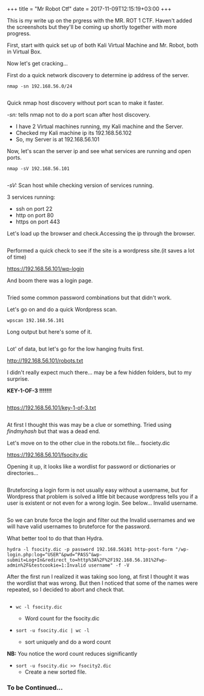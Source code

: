 +++
title = "Mr Robot Ctf"
date = 2017-11-09T12:15:19+03:00
+++

This is my write up on the prgress with the MR. ROT 1 CTF. Haven't added the screenshots but they'll be coming up shortly together with more progress.

First, start with quick set up of both Kali Virtual Machine and Mr. Robot, both in Virtual Box.

Now let's get cracking…

 First do a quick network discovery to determine ip address of the server.

`nmap -sn 192.168.56.0/24`

<Image here>

Quick nmap host discovery without port scan to make it faster.

_-sn:_  tells nmap not to do a port scan after host discovery.

- I have 2 Virtual machines running, my Kali machine and the Server.
- Checked my Kali machine ip its 192.168.56.102
- So, my Server is at 192.168.56.101

Now, let's scan the server ip and see what services are running and open ports.

`nmap -sV 192.168.56.101`
 
<Image here>

_-sV:_ Scan host while checking version of services running.

3 services running:

- ssh on port 22
- http on port 80
- https on port 443

Let's load up the browser and check.Accessing the ip through the browser.

<Image here>

Performed a quick check to see if the site is a wordpress site.(it saves a lot of time)

https://192.168.56.101/wp-login

And boom there was a login page.

<Image here>

Tried some common password combinations but that didn't work.

Let's go on and do a quick Wordpress scan.

`wpscan 192.168.56.101`

Long output but here's some of it.

<Image here>

Lot' of data, but let's go for the low hanging fruits first.

http://192.168.56.101/robots.txt

I didn't really expect much there… may be a few hidden folders, but to my surprise.

**KEY-1-OF-3 !!!!!!!**

<Image here>

https://192.168.56.101/key-1-of-3.txt

<Image here>

At first I thought this was may be a clue or something. Tried using _findmyhash_ but that was a dead end.

Let's move on to the other clue in the robots.txt file… fsociety.dic

https://192.168.56.101/fsocity.dic

Opening it up, it looks like a wordlist for password or dictionaries or directories…

<Image here>

Bruteforcing a login form is not usually easy without a username, but for Wordpress that problem is solved a little bit because wordpress tells you if a user is existent or not even for a wrong login. See below… Invalid username.

<Image here>

So we can brute force the login and filter out the Invalid usernames and we will have valid usernames to bruteforce for the password.

What better tool to do that than Hydra.

`hydra -l fsocity.dic -p password 192.168.56101 http-post-form "/wp-login.php:log=^USER^&pwd=^PASS^&wp-submit=Log+In&redirect_to=http%3A%2F%2F192.168.56.101%2Fwp-admin%2F&testcookie=1:Invalid username" -f -V`

After the first run I realized it was taking soo long, at first I thought it was the wordlist that was wrong. But then I noticed that some of the names were repeated, so I decided to abort and check that.

<Image here>

- `wc -l fsocity.dic`
  - Word count for the fsocity.dic

- `sort -u fsocity.dic | wc -l`
  - sort uniquely and do a word count

**NB:** You notice the word count reduces significantly

- `sort -u fsocity.dic >> fsocity2.dic`
  - Create a new sorted file.


### To be Continued...
